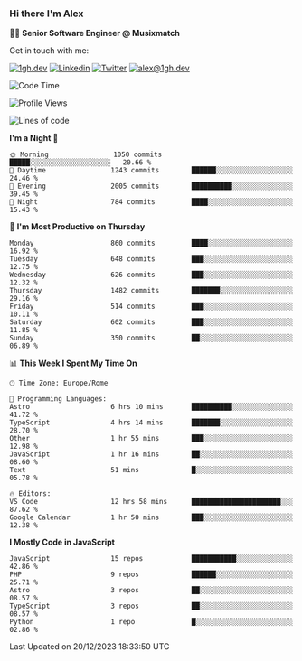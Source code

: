 ### Hi there I'm Alex

👨‍💻 __Senior Software Engineer @ Musixmatch__

Get in touch with me:

[![1gh.dev](https://img.shields.io/static/v1?label=1gh.dev&message=%20&color=red&logo=&style=flat-square&logoColor=white)](https://www.1gh.dev/)
[![Linkedin](https://img.shields.io/static/v1?label=Linkedin&message=%20&color=blue&logo=Linkedin&style=flat-square&logoColor=white)](https://linkedin.com/in/alexghirelli)
[![Twitter](https://img.shields.io/static/v1?label=Twitter&message=%20&color=blue&logo=Twitter&style=flat-square&logoColor=white)](https://twitter.com/alexGhirelli)
[![alex@1gh.dev](https://img.shields.io/static/v1?label=alex@1gh.dev&message=%20&color=red&logo=gmail&style=flat-square&logoColor=white)](mailto:alex@1gh.dev)

<!--START_SECTION:waka-->
![Code Time](http://img.shields.io/badge/Code%20Time-7%2C652%20hrs%2052%20mins-blue)

![Profile Views](http://img.shields.io/badge/Profile%20Views-0-blue)

![Lines of code](https://img.shields.io/badge/From%20Hello%20World%20I%27ve%20Written-23.9%20million%20lines%20of%20code-blue)

**I'm a Night 🦉** 

```text
🌞 Morning                1050 commits        █████░░░░░░░░░░░░░░░░░░░░   20.66 % 
🌆 Daytime                1243 commits        ██████░░░░░░░░░░░░░░░░░░░   24.46 % 
🌃 Evening                2005 commits        ██████████░░░░░░░░░░░░░░░   39.45 % 
🌙 Night                  784 commits         ████░░░░░░░░░░░░░░░░░░░░░   15.43 % 
```
📅 **I'm Most Productive on Thursday** 

```text
Monday                   860 commits         ████░░░░░░░░░░░░░░░░░░░░░   16.92 % 
Tuesday                  648 commits         ███░░░░░░░░░░░░░░░░░░░░░░   12.75 % 
Wednesday                626 commits         ███░░░░░░░░░░░░░░░░░░░░░░   12.32 % 
Thursday                 1482 commits        ███████░░░░░░░░░░░░░░░░░░   29.16 % 
Friday                   514 commits         ███░░░░░░░░░░░░░░░░░░░░░░   10.11 % 
Saturday                 602 commits         ███░░░░░░░░░░░░░░░░░░░░░░   11.85 % 
Sunday                   350 commits         ██░░░░░░░░░░░░░░░░░░░░░░░   06.89 % 
```


📊 **This Week I Spent My Time On** 

```text
🕑︎ Time Zone: Europe/Rome

💬 Programming Languages: 
Astro                    6 hrs 10 mins       ██████████░░░░░░░░░░░░░░░   41.72 % 
TypeScript               4 hrs 14 mins       ███████░░░░░░░░░░░░░░░░░░   28.70 % 
Other                    1 hr 55 mins        ███░░░░░░░░░░░░░░░░░░░░░░   12.98 % 
JavaScript               1 hr 16 mins        ██░░░░░░░░░░░░░░░░░░░░░░░   08.60 % 
Text                     51 mins             █░░░░░░░░░░░░░░░░░░░░░░░░   05.78 % 

🔥 Editors: 
VS Code                  12 hrs 58 mins      ██████████████████████░░░   87.62 % 
Google Calendar          1 hr 50 mins        ███░░░░░░░░░░░░░░░░░░░░░░   12.38 % 
```

**I Mostly Code in JavaScript** 

```text
JavaScript               15 repos            ███████████░░░░░░░░░░░░░░   42.86 % 
PHP                      9 repos             ██████░░░░░░░░░░░░░░░░░░░   25.71 % 
Astro                    3 repos             ██░░░░░░░░░░░░░░░░░░░░░░░   08.57 % 
TypeScript               3 repos             ██░░░░░░░░░░░░░░░░░░░░░░░   08.57 % 
Python                   1 repo              █░░░░░░░░░░░░░░░░░░░░░░░░   02.86 % 
```




 Last Updated on 20/12/2023 18:33:50 UTC
<!--END_SECTION:waka-->
